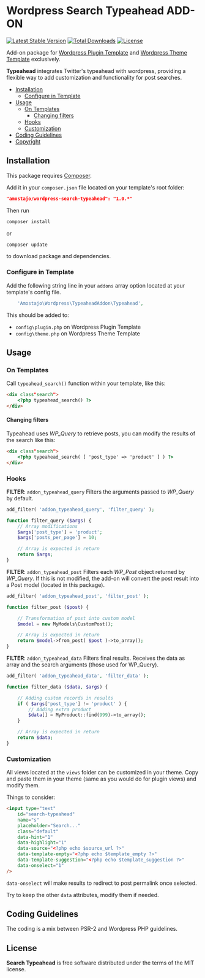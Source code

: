 # Wordpress Search Typeahead ADD-ON

[![Latest Stable Version](https://poser.pugx.org/amostajo/wordpress-search-typeahead/v/stable)](https://packagist.org/packages/amostajo/wordpress-search-typeahead)
[![Total Downloads](https://poser.pugx.org/amostajo/wordpress-search-typeahead/downloads)](https://packagist.org/packages/amostajo/wordpress-search-typeahead)
[![License](https://poser.pugx.org/amostajo/wordpress-search-typeahead/license)](https://packagist.org/packages/amostajo/wordpress-search-typeahead)

Add-on package for [Wordpress Plugin Template](https://github.com/amostajo/wordpress-plugin) and [Wordpress Theme Template](https://github.com/amostajo/wordpress-theme) exclusively.

**Typeahead** integrates Twitter's typeahead with wordpress, providing a flexible way to add customization and functionality for post searches.

- [Installation](#installation)
    - [Configure in Template](#configure-in-template)
- [Usage](#usage)
    - [On Templates](#on-templates)
        - [Changing filters](#changing-filters)
    - [Hooks](#hooks)
    - [Customization](#customization)
- [Coding Guidelines](#coding-guidelines)
- [Copyright](#copyright)

## Installation

This package requires [Composer](https://getcomposer.org/).

Add it in your `composer.json` file located on your template's root folder:

```json
"amostajo/wordpress-search-typeahead": "1.0.*"
```

Then run

```bash
composer install
```

or

```bash
composer update
```

to download package and dependencies.

### Configure in Template

Add the following string line in your `addons` array option located at your template's config file.

```php
    'Amostajo\Wordpress\TypeaheadAddon\Typeahead',
```

This should be added to:
* `config\plugin.php` on Wordpress Plugin Template
* `config\theme.php` on Wordpress Theme Template

## Usage

### On Templates

Call `typeahead_search()` function within your template, like this:

```html
<div class"search">
    <?php typeahead_search() ?>
</div>
```

#### Changing filters

Typeahead uses *WP_Query* to retrieve posts, you can modify the results of the search like this:

```html
<div class"search">
    <?php typeahead_search( [ 'post_type' => 'product' ] ) ?>
</div>
```

### Hooks

**FILTER**: `addon_typeahead_query`
Filters the arguments passed to *WP_Query* by default.

```php
add_filter( 'addon_typeahead_query', 'filter_query' );

function filter_query ($args) {
    // Array modifications
    $args['post_type'] = 'product';
    $args['posts_per_page'] = 10;

    // Array is expected in return
    return $args;
}
```

**FILTER**: `addon_typeahead_post`
Filters each *WP_Post* object returned by *WP_Query*.
If this is not modified, the add-on will convert the post result into a Post model (located in this package).

```php
add_filter( 'addon_typeahead_post', 'filter_post' );

function filter_post ($post) {

    // Transformation of post into custom model
    $model = new MyModels\CustomPost();

    // Array is expected in return
    return $model->from_post( $post )->to_array();
}
```

**FILTER**: `addon_typeahead_data`
Filters final results. Receives the data as array and the search arguments (those used for WP_Query).

```php
add_filter( 'addon_typeahead_data', 'filter_data' );

function filter_data ($data, $args) {

    // Adding custom records in results
    if ( $args['post_type'] != 'product' ) {
        // Adding extra product
        $data[] = MyProduct::find(999)->to_array();
    }

    // Array is expected in return
    return $data;
}
```

### Customization
All views located at the `views` folder can be customized in your theme. Copy and paste them in your theme (same as you would do for plugin views) and modify them.

Things to consider:

```html
<input type="text"
    id="search-typeahead"
    name="s"
    placeholder="Search..."
    class="default"
    data-hint="1"
    data-highlight="1"
    data-source="<?php echo $source_url ?>"
    data-template-empty="<?php echo $template_empty ?>"
    data-template-suggestion="<?php echo $template_suggestion ?>"
    data-onselect="1"
/>
```

`data-onselect` will make results to redirect to post permalink once selected.

Try to keep the other `data` attributes, modify them if needed.

## Coding Guidelines

The coding is a mix between PSR-2 and Wordpress PHP guidelines.

## License

**Search Typeahead** is free software distributed under the terms of the MIT license.
